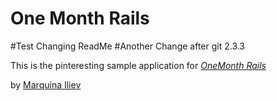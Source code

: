 # One Month Rails
#Test Changing ReadMe
#Another Change after git 2.3.3

This is the pinteresting sample application for [*OneMonth Rails*](http://onemonthrails.com)

by [Marquina Iliev](http://bandillero.com)